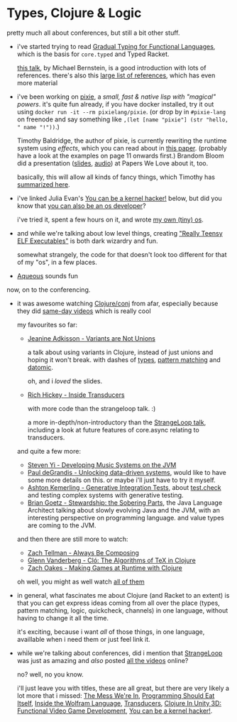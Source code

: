 # Types, Clojure & Logic

pretty much all about conferences, but still a bit other stuff.

* i've started trying to read [Gradual Typing for Functional Languages](http://ecee.colorado.edu/~siek/pubs/pubs/2006/siek06_gradual.pdf),
    which is the basis for `core.typed` and Typed Racket.

    [this talk](https://www.youtube.com/watch?v=_HM8Vczybj4), by Michael Bernstein, is
    a good introduction with lots of references. there's also this
    [large list of references](https://github.com/samth/gradual-typing-bib), which has
    even more material
* i've been working on [pixie](https://github.com/pixie-lang/pixie), a *small, fast & native
    lisp with "magical" powers*. it's quite fun already, if you have docker installed,
    try it out using `docker run -it --rm pixielang/pixie`. (or drop by in `#pixie-lang`
    on freenode and say something like `,(let [name "pixie"] (str "hello, " name "!"))`.)

    Timothy Baldridge, the author of pixie, is currently rewriting the runtime system
    using *effects*, which you can read about in [this paper](http://arxiv.org/pdf/1203.1539v1.pdf).
    (probably have a look at the examples on page 11 onwards first.) Brandom Bloom
    did a presentation ([slides](https://speakerdeck.com/paperswelove/brandon-bloom-on-programming-with-algebraic-effects-and-handlers-by-andrej-bauer-and-matija-pretnar), [audio](http://www.mixcloud.com/paperswelove/bbloom_3_17_2014_programming_with_alegebraic_effectshandlers/))
    at Papers We Love about it, too.

    basically, this will allow all kinds of fancy things, which Timothy has
    [summarized here](https://github.com/pixie-lang/pixie/tree/effects-integration/pixie/vm/effects#effects-system-for-pixie-prototype).
* i've linked Julia Evan's [You can be a kernel hacker!](https://www.youtube.com/watch?v=0IQlpFWTFbM)
    below, but did you know that [you can also be an os developer](http://jvns.ca/blog/2013/11/26/day-34-the-tiniest-operating-system/)?

    i've tried it, spent a few hours on it, and wrote [my own (tiny) os](https://github.com/heyLu/lp/tree/master/os).
* and while we're talking about low level things, creating ["Really Teensy ELF Executables"](http://www.muppetlabs.com/~breadbox/software/tiny/teensy.html)
    is both dark wizardry and fun.

    somewhat strangely, the code for that doesn't look too different for that of my "os",
    in a few places.
* [Aqueous](http://aqueousband.com/) sounds fun

now, on to the conferencing.

* it was awesome watching [Clojure/conj](http://clojure-conj.org) from afar,
    especially because they did [same-day videos](https://www.youtube.com/user/ClojureTV/videos)
    which is really cool

    my favourites so far:

    - [Jeanine Adkisson - Variants are Not Unions](https://www.youtube.com/watch?v=ZQkIWWTygio)

        a talk about using variants in Clojure, instead of just unions and hoping
        it won't break. with dashes of [types](https://github.com/clojure/core.typed),
        [pattern matching](https://github.com/clojure/core.match) and [datomic](http://www.datomic.com/).

        oh, and i *loved* the slides.
    - [Rich Hickey - Inside Transducers](https://www.youtube.com/watch?v=4KqUvG8HPYo)

        with more code than the strangeloop talk. :)

        a more in-depth/non-introductory than the [StrangeLoop talk](https://www.youtube.com/watch?v=6mTbuzafcII),
        including a look at future features of core.async relating to transducers.

    and quite a few more:

    - [Steven Yi - Developing Music Systems on the JVM](https://www.youtube.com/watch?v=wDcN7yoZ6tQ)
    - [Paul deGrandis - Unlocking data-driven systems](https://www.youtube.com/watch?v=BNkYYYyfF48),
        would like to have some more details on this. or maybe i'll just have to try it myself.
    - [Ashton Kemerling - Generative Integration Tests](https://www.youtube.com/watch?v=HXGpBrmR70U),
        about [test.check](https://github.com/clojure/test.check) and testing complex systems with
        generative testing.
    - [Brian Goetz - Stewardship: the Sobering Parts](https://www.youtube.com/watch?v=2y5Pv4yN0b0),
        the Java Language Architect talking about slowly evolving Java and the JVM,
        with an interesting perspective on programming language. and value types are
        coming to the JVM.

    and then there are still more to watch:

    - [Zach Tellman - Always Be Composing](https://www.youtube.com/watch?v=3oQTSP4FngY)
    - [Glenn Vanderberg - Cló: The Algorithms of TeX in Clojure](https://www.youtube.com/watch?v=824yVKUPFjU)
    - [Zach Oakes - Making Games at Runtime with Clojure](https://www.youtube.com/watch?v=0GzzFeS5cMc)

    oh well, you might as well watch [all of them](https://www.youtube.com/user/ClojureTV/videos)
* in general, what fascinates me about Clojure (and Racket to an extent) is that you can get
    express ideas coming from all over the place (types, pattern matching, logic, quickcheck,
    channels) in one language, without having to change it all the time.

    it's exciting, because i want *all* of those things, in one language, availlable
    when i need them or just feel link it.
* while we're talking about conferences, did i mention that [StrangeLoop](https://thestrangeloop.com/)
    was just as amazing and *also* posted [all the videos](https://www.youtube.com/channel/UC_QIfHvN9auy2CoOdSfMWDw/videos)
    online?

    no? well, no you know.

    i'll just leave you with titles, these are all great, but there are very likely a lot
    more that i missed:
    [The Mess We're In](https://www.youtube.com/watch?v=lKXe3HUG2l4),
    [Programming Should Eat Itself](https://www.youtube.com/watch?v=SrKj4hYic5A),
    [Inside the Wolfram Language](https://www.youtube.com/watch?v=EjCWdsrVcBM),
    [Transducers](https://www.youtube.com/watch?v=6mTbuzafcII),
    [Clojure In Unity 3D: Functional Video Game Development](https://www.youtube.com/watch?v=tJr_TD1BtF0),
    [You can be a kernel hacker!](https://www.youtube.com/watch?v=0IQlpFWTFbM).
